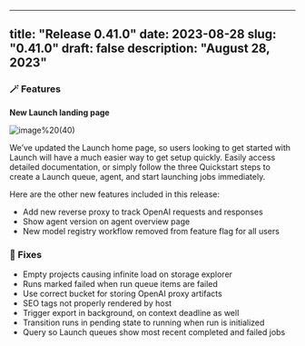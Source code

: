 
---
title: "Release 0.41.0"
date: 2023-08-28
slug: "0.41.0"
draft: false
description: "August 28, 2023"
---

### 🪄 Features

**********New Launch landing page********** 

![image%20(40)](https://github.com/wandb/server/assets/97066933/3bd0ecfe-1fcb-412f-92d3-6d3ce8f849d6)


We’ve updated the Launch home page, so users looking to get started with Launch will have a much easier way to get setup quickly. Easily access detailed documentation, or simply follow the three Quickstart steps to create a Launch queue, agent, and start launching jobs immediately. 

Here are the other new features included in this release: 

- Add new reverse proxy to track OpenAI requests and responses
- Show agent version on agent overview page
- New model registry workflow removed from feature flag for all users

### 🔨 Fixes

- Empty projects causing infinite load on storage explorer
- Runs marked failed when run queue items are failed
- Use correct bucket for storing OpenAI proxy artifacts
- SEO tags not properly rendered by host
- Trigger export in background, on context deadline as well
- Transition runs in pending state to running when run is initialized
- Query so Launch queues show most recent completed and failed jobs
